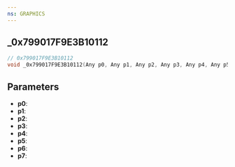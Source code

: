 ```yaml
---
ns: GRAPHICS
---
```

## _0x799017F9E3B10112

```c
// 0x799017F9E3B10112
void _0x799017F9E3B10112(Any p0, Any p1, Any p2, Any p3, Any p4, Any p5, Any p6, Any p7);
```


## Parameters
* **p0**: 
* **p1**: 
* **p2**: 
* **p3**: 
* **p4**: 
* **p5**: 
* **p6**: 
* **p7**: 

